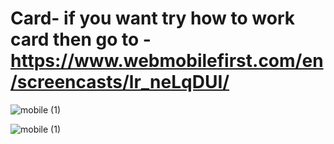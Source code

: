 # Card- if you want try how to work card then go to -https://www.webmobilefirst.com/en/screencasts/lr_neLqDUI/

![mobile (1)](https://github.com/Pranali9922/Card-/assets/109171261/e8113441-2285-453f-8d7e-faa258d4f443)

![mobile (1)](https://github.com/Pranali9922/Card-/assets/109171261/fd489465-bf0e-44bb-9d0e-8f1c50c0ec27)
